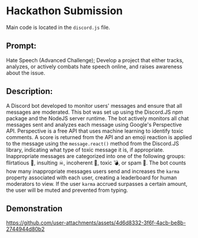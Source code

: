 # Hackathon Submission

Main code is located in the `discord.js` file.

## Prompt:  
Hate Speech (Advanced Challenge); 
Develop a project that either tracks, analyzes, or actively combats hate speech online, and raises awareness about the issue.

## Description:
A Discord bot developed to monitor users' messages and ensure that all messages are moderated. This bot was set up using the Discord.JS npm package and the NodeJS server runtime. The bot actively monitors all chat messages sent and analyzes each message using Google's Perspective API. Perspective is a free API that uses machine learning to identify toxic comments. A score is returned from the API and an emoji reaction is applied to the message using the `message.react()` method from the Discord.JS library, indicating what type of toxic message it is, if appropriate. Inappropriate messages are categorized into one of the following groups: flirtatious 🥰, insulting ☠, incoherent 🤷, toxic 💣, or spam 🤖. The bot counts how many inappropriate messages users send and increases the `karma` property associated with each user, creating a leaderboard for human moderators to view. If the user `karma` accrued surpasses a certain amount, the user will be muted and prevented from typing.

## Demonstration

https://github.com/user-attachments/assets/4d6d8332-3f6f-4acb-be8b-2744944d80b2

